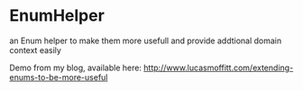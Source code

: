 EnumHelper
==========

an Enum helper to make them more usefull and provide addtional domain context easily


Demo from my blog, available here: http://www.lucasmoffitt.com/extending-enums-to-be-more-useful